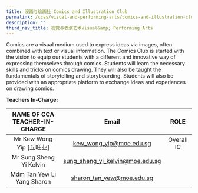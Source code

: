 ```yaml
---
title: 漫画与绘画社 Comics and Illustration Club
permalink: /ccas/visual-and-performing-arts/comics-and-illustration-club/
description: ""
third_nav_title: 视觉与表演艺术Visual&amp; Performing Arts
---
```

Comics are a visual medium used to express ideas via images, often combined with text or visual information. The Comics Club is started with the vision to equip our students with a different and innovative way of expressing themselves through comics. Students will learn the necessary skills and tricks on comics drawing. They will also be taught the fundamentals of storytelling and storyboarding. Students will also be provided with an appropriate platform to exchange ideas and experiences on drawing comics.

**Teachers In-Charge:**

| NAME OF CCA<br>TEACHER-IN-CHARGE |               Email              |    ROLE    |
|:--------------------------------:|:--------------------------------:|:----------:|
|     Mr Kew Wong Yip [丘旺业]     |      kew_wong_yip@moe.edu.sg     | Overall IC |
|     Mr Sung Sheng Yi Kelvin      |  sung_sheng_yi_kelvin@moe.edu.sg |            |
|    Mdm Tan Yew Li Yang Sharon    |     sharon_tan_yew@moe.edu.sg    |            |
